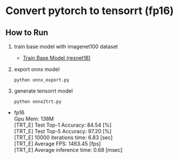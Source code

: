 # Convert pytorch to tensorrt (fp16)

## How to Run

1. train base model with imagenet100 dataset
    - [Train Base Model (resnet18)](tmo/base_model/README.md)

2. export onnx model
    ```
    python onnx_export.py
    ```

3. generate tensorrt model
    ```
    python onnx2trt.py
    ```
- fp16  
    Gpu Mem: 138M   
    [TRT_E] Test Top-1 Accuracy: 84.54 [%]  
    [TRT_E] Test Top-5 Accuracy: 97.20 [%]  
    [TRT_E] 10000 iterations time: 6.83 [sec]   
    [TRT_E] Average FPS: 1463.45 [fps]  
    [TRT_E] Average inference time: 0.68 [msec] 